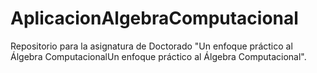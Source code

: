 # AplicacionAlgebraComputacional
Repositorio para la asignatura de Doctorado "Un enfoque práctico al Álgebra ComputacionalUn enfoque práctico al Álgebra Computacional".
